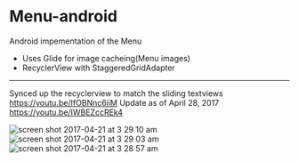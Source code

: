 # Menu-android
Android impementation of the Menu
- Uses Glide for image cacheing(Menu images)
- RecyclerView with StaggeredGridAdapter
---------------------------------
Synced up the recyclerview to match the sliding textviews
https://youtu.be/IfOBNnc6iiM
Update as of April 28, 2017
https://youtu.be/IWBEZccREk4


![screen shot 2017-04-21 at 3 29 10 am](https://cloud.githubusercontent.com/assets/11773312/25273986/0c651bc6-2643-11e7-92e6-4eecfc3a1e98.png)
![screen shot 2017-04-21 at 3 29 03 am](https://cloud.githubusercontent.com/assets/11773312/25273988/0c82e53e-2643-11e7-87f0-2cf477d975b5.png)
![screen shot 2017-04-21 at 3 28 57 am](https://cloud.githubusercontent.com/assets/11773312/25273987/0c66397a-2643-11e7-94d2-1fec07ad39d0.png)
